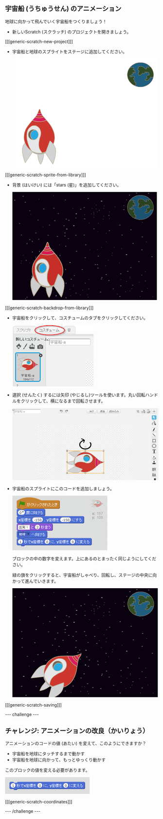 ## 宇宙船 (うちゅうせん) のアニメーション

地球に向かって飛んでいく宇宙船をつくりましょう！

+ 新しいScratch (スクラッチ) のプロジェクトを開きましょう。

[[[generic-scratch-new-project]]]

+ 宇宙船と地球のスプライトをステージに追加してください。
    
    ![Spaceship and Earth sprites](images/space-sprites.png)

[[[generic-scratch-sprite-from-library]]]

+ 背景 (はいけい) には「stars (星)」を追加してください。
    
    ![A space backdrop](images/space-backdrop.png)

[[[generic-scratch-backdrop-from-library]]]

+ 宇宙船をクリックして、コスチュームのタブをクリックしてください。
    
    ![Sprite costume](images/space-costume.png)

+ 選択 (せんたく) するには矢印 (やじるし)ツールを使います。丸い回転ハンドルをクリックして、横になるまで回転させます。
    
    ![Rotating a costume](images/space-rotate.png)

+ 宇宙船のスプライトにこのコードを追加しましょう。
    
    ![Spaceship code](images/space-animate.png)
    
    ブロックの中の数字を変えます。上にあるのとまったく同じようにしてください。
    
    緑の旗をクリックすると、宇宙船がしゃべり、回転し、ステージの中央に向かって進んでいきます。
    
    ![Testing a spaceship animation](images/space-animate-stage.png)

[[[generic-scratch-saving]]]

--- challenge ---

## チャレンジ: アニメーションの改良（かいりょう）

アニメーションのコードの値 (あたい) を変えて、このようにできますか？

+ 宇宙船を地球にタッチするまで動かす
+ 宇宙船を地球に向かって、もっとゆっくり動かす

このブロックの値を変える必要があります。

![Glide block](images/space-glide.png)

[[[generic-scratch-coordinates]]]

--- /challenge ---